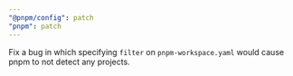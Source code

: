 ```yaml
---
"@pnpm/config": patch
"pnpm": patch
---
```


Fix a bug in which specifying `filter` on `pnpm-workspace.yaml` would cause pnpm to not detect any projects.
